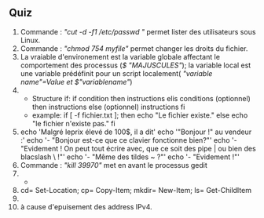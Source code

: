 ## Quiz

1. Commande : _"cut -d -f1 /etc/passwd "_ permet lister des utilisateurs sous Linux.
2. Commande : _"chmod 754 myfile"_ permet changer les droits du fichier.
3. La vraiable d'environement est la variable globale affectant le comportement des processus (_$ "MAJUSCULES"_); la variable local est une variable prédéfinit pour un script localement( _"variable name"=Value et $"variablename"_)
4. - Structure if:
if condition
then
  instructions
elis conditions (optionnel)
then
  instructions
else (optionnel)
  instructions
fi
   - example:
    if [ -f fichier.txt ]; then
        echo "Le fichier existe."
    else
        echo "le fichier n'existe pas."
fi
5.  echo 'Malgré leprix élevé de 100$, il a dit'
    echo '"Bonjour !" au vendeur :'
    echo '- "Bonjour est-ce que ce clavier fonctionne bien?"'
    echo '- "Evidement ! On peut tout écrire avec, que ce soit des pipe | ou bien des blacslash \\ !"'
    echo '- "Même des tildes ~ ?"'
    echo '- "Evidement !"'
6. Commande : _"kill 39970"_ met en avant le processus gedit
7. -
8. cd= Set-Location;  cp= Copy-Item; mkdir= New-Item; ls= Get-ChildItem
9. 
10. à cause d'epuisement des address IPv4.
